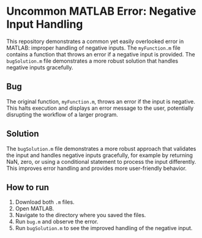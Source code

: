 # Uncommon MATLAB Error: Negative Input Handling

This repository demonstrates a common yet easily overlooked error in MATLAB: improper handling of negative inputs.  The `myFunction.m` file contains a function that throws an error if a negative input is provided.  The `bugSolution.m` file demonstrates a more robust solution that handles negative inputs gracefully.

## Bug

The original function, `myFunction.m`, throws an error if the input is negative. This halts execution and displays an error message to the user, potentially disrupting the workflow of a larger program.

## Solution

The `bugSolution.m` file demonstrates a more robust approach that validates the input and handles negative inputs gracefully, for example by returning NaN, zero, or using a conditional statement to process the input differently.  This improves error handling and provides more user-friendly behavior.

## How to run

1.  Download both `.m` files.
2.  Open MATLAB.
3.  Navigate to the directory where you saved the files.
4.  Run `bug.m` and observe the error. 
5.  Run `bugSolution.m` to see the improved handling of the negative input.